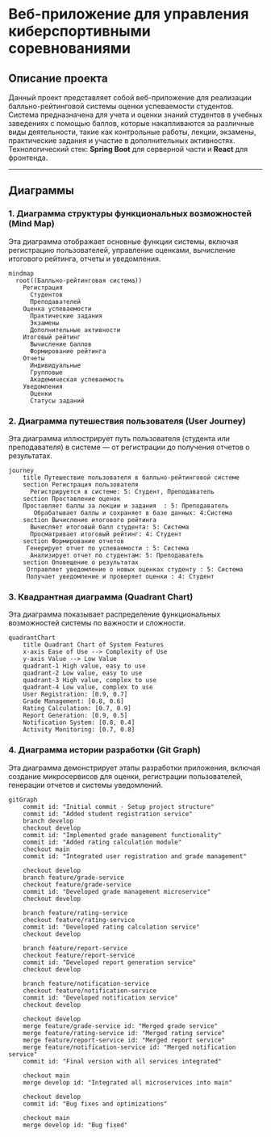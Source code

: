 # Веб-приложение для управления киберспортивными соревнованиями

## Описание проекта
Данный проект представляет собой веб-приложение для реализации балльно-рейтинговой системы оценки успеваемости студентов. Система предназначена для учета и оценки знаний студентов в учебных заведениях с помощью баллов, которые накапливаются за различные виды деятельности, такие как контрольные работы, лекции, экзамены, практические задания и участие в дополнительных активностях.
Технологический стек: **Spring Boot** для серверной части и **React** для фронтенда.

---

## Диаграммы

### 1. Диаграмма структуры функциональных возможностей (Mind Map)

Эта диаграмма отображает основные функции системы, включая регистрацию пользователей, управление оценками, вычисление итогового рейтинга, отчеты и уведомления.

```mermaid
mindmap
  root((Балльно-рейтинговая система))
    Регистрация
      Студентов
      Преподавателей
    Оценка успеваемости
      Практические задания
      Экзамены
      Дополнительные активности
    Итоговый рейтинг
      Вычисление баллов
      Формирование рейтинга
    Отчеты
      Индивидуальные
      Групповые
      Академическая успеваемость
    Уведомления
      Оценки
      Статусы заданий
```

### 2. Диаграмма путешествия пользователя (User Journey)

Эта диаграмма иллюстрирует путь пользователя (студента или преподавателя) в системе — от регистрации до получения отчетов о результатах.

```mermaid
journey
    title Путешествие пользователя в балльно-рейтинговой системе
    section Регистрация пользователя
      Регистрируется в системе: 5: Студент, Преподаватель
    section Проставление оценок
    Проставляет баллы за лекции и задания  : 5: Преподаватель
       Обрабатывает баллы и сохраняет в базе данных: 4:Система
    section Вычисление итогового рейтинга
      Вычисляет итоговый балл студента: 5: Система
      Просматривает итоговый рейтинг: 4: Студент
    section Формирование отчетов
     Генерирует отчет по успеваемости : 5: Система
      Анализирует отчет по студентам: 5: Преподаватель
    section Оповещение о результатах
     Отправляет уведомление о новых оценках студенту : 5: Система
     Получает уведомление и проверяет оценки : 4: Студент
```

### 3. Квадрантная диаграмма (Quadrant Chart)

Эта диаграмма показывает распределение функциональных возможностей системы по важности и сложности.

```mermaid
quadrantChart
    title Quadrant Chart of System Features
    x-axis Ease of Use --> Complexity of Use
    y-axis Value --> Low Value
    quadrant-1 High value, easy to use
    quadrant-2 Low value, easy to use
    quadrant-3 High value, complex to use
    quadrant-4 Low value, complex to use
    User Registration: [0.9, 0.7]
    Grade Management: [0.8, 0.6]
    Rating Calculation: [0.7, 0.9]
    Report Generation: [0.9, 0.5]
    Notification System: [0.8, 0.4]
    Activity Monitoring: [0.7, 0.8]
```

### 4. Диаграмма истории разработки (Git Graph)

Эта диаграмма демонстрирует этапы разработки приложения, включая создание микросервисов для оценки, регистрации пользователей, генерации отчетов и системы уведомлений.


```mermaid
gitGraph
    commit id: "Initial commit - Setup project structure"
    commit id: "Added student registration service"
    branch develop
    checkout develop
    commit id: "Implemented grade management functionality"
    commit id: "Added rating calculation module"
    checkout main
    commit id: "Integrated user registration and grade management"
    
    checkout develop
    branch feature/grade-service
    checkout feature/grade-service
    commit id: "Developed grade management microservice"
    checkout develop

    branch feature/rating-service
    checkout feature/rating-service
    commit id: "Developed rating calculation service"
    checkout develop

    branch feature/report-service
    checkout feature/report-service
    commit id: "Developed report generation service"
    checkout develop

    branch feature/notification-service
    checkout feature/notification-service
    commit id: "Developed notification service"
    checkout develop

    checkout develop
    merge feature/grade-service id: "Merged grade service"
    merge feature/rating-service id: "Merged rating service"
    merge feature/report-service id: "Merged report service"
    merge feature/notification-service id: "Merged notification service"
    commit id: "Final version with all services integrated"
  
    checkout main
    merge develop id: "Integrated all microservices into main"

    checkout develop
    commit id: "Bug fixes and optimizations"

    checkout main
    merge develop id: "Bug fixed"
```
